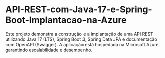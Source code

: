 # API-REST-com-Java-17-e-Spring-Boot-Implantacao-na-Azure
Este projeto demonstra a construção e a implantação de uma API REST utilizando Java 17 (LTS), Spring Boot 3, Spring Data JPA e documentação com OpenAPI (Swagger). A aplicação está hospedada na Microsoft Azure, garantindo escalabilidade e desempenho.
